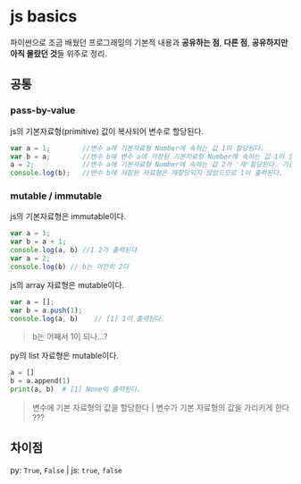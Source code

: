 # js basics
파이썬으로 조금 배웠던 프로그래밍의 기본적 내용과 **공유하는 점**, **다른 점**, **공유하지만 아직 몰랐던 것**들 위주로 정리.

## 공통
### pass-by-value
js의 기본자료형(primitive) 값이 복사되어 변수로 할당된다.
```javascript
var a = 1;        //변수 a에 기본자료형 Number에 속하는 값 1이 할당된다. 
var b = a;        //변수 b에 변수 a에 저장된 기본자료형 Number에 속하는 값 1이 할당된다.
a = 2;            //변수 a에 기본자료형 Number에 속하는 값 2가 '재'할당된다. 기존의 저장된 값을 바꾸는 것이 아님. 
console.log(b);   //변수 b에 저장된 자료형은 재할당되지 않았으므로 1이 출력된다.
```

### mutable / immutable
js의 기본자료형은 immutable이다.
```javascript
var a = 1;
var b = a + 1;
console.log(a, b) //1 2가 출력된다
var a = 2;
console.log(b) // b는 여전히 2다
```
js의 array 자료형은 mutable이다.
```javascript
var a = [];
var b = a.push(1);
console.log(a, b)    // [1] 1이 출력된다.
```
> b는 어째서 1이 되나...?

py의 list 자료형은 mutable이다.
```python
a = []
b = a.append(1)
print(a, b)  # [1] None이 출력된다.
```
> 변수에 기본 자료형의 값을 할당한다 | 변수가 기본 자료형의 값을 가리키게 한다 ???

## 차이점
py: `True`, `False` | js: `true`, `false`
